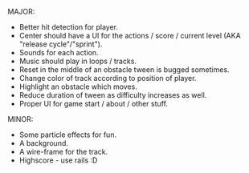 MAJOR:
* Better hit detection for player.
* Center should have a UI for the actions / score / current level (AKA "release cycle"/"sprint").
* Sounds for each action.
* Music should play in loops / tracks.
* Reset in the middle of an obstacle tween is bugged sometimes.
* Change color of track according to position of player.
* Highlight an obstacle which moves.
* Reduce duration of tween as difficulty increases as well.
* Proper UI for game start / about / other stuff.

MINOR:
* Some particle effects for fun.
* A background.
* A wire-frame for the track.
* Highscore - use rails :D


